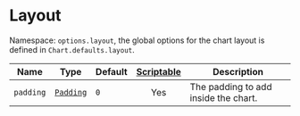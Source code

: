Layout
======

Namespace: `options.layout`, the global options for the chart layout is defined in `Chart.defaults.layout`.

<table><thead><tr class="header"><th>Name</th><th>Type</th><th>Default</th><th style="text-align: center;"><a href="../general/options.md#scriptable-options">Scriptable</a></th><th>Description</th></tr></thead><tbody><tr class="odd"><td><code>padding</code></td><td><a href="../general/padding.md"><code>Padding</code></a></td><td><code>0</code></td><td style="text-align: center;">Yes</td><td>The padding to add inside the chart.</td></tr></tbody></table>
